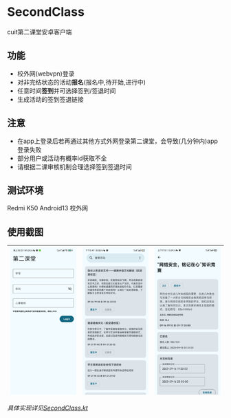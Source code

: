 # SecondClass
cuit第二课堂安卓客户端  

## 功能
- 校外网(webvpn)登录
- 对非完结状态的活动**报名**(报名中,待开始,进行中)  
- 任意时间**签到**并可选择签到/签退时间  
- 生成活动的签到签退链接

## 注意
- 在app上登录后若再通过其他方式外网登录第二课堂，会导致(几分钟内)app登录失败  
- 部分用户或活动有概率id获取不全  
- 请根据二课审核机制合理选择签到签退时间  

## 测试环境
Redmi K50 Android13 校外网

## 使用截图
|![image](ScreenShots/login.jpg)|![image](ScreenShots/page.jpg)|![image](ScreenShots/info.jpg)|
|-----------------------------------|-----------------------------------|-----------------------------------|




*具体实现详见[SecondClass.kt](https://github.com/thriic/SecondClass/blob/master/app/src/main/java/com/thryan/secondclass/core/SecondClass.kt)*

